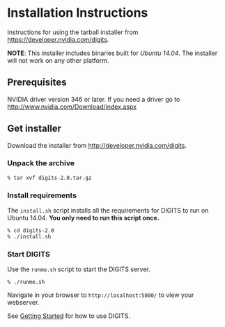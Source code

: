 # Installation Instructions

Instructions for using the tarball installer from https://developer.nvidia.com/digits.

**NOTE**: This installer includes binaries built for *Ubuntu 14.04*. The installer will not work on any other platform.

## Prerequisites

NVIDIA driver version 346 or later.  If you need a driver go to http://www.nvidia.com/Download/index.aspx

## Get installer

Download the installer from http://developer.nvidia.com/digits.

### Unpack the archive

    % tar xvf digits-2.0.tar.gz

### Install requirements

The `install.sh` script installs all the requirements for DIGITS to run on Ubuntu 14.04. **You only need to run this script once.**

    % cd digits-2.0
    % ./install.sh

### Start DIGITS

Use the `runme.sh` script to start the DIGITS server.

    % ./runme.sh

Navigate in your browser to `http://localhost:5000/` to view your webserver.

See [Getting Started](GettingStarted.md) for how to use DIGITS.

